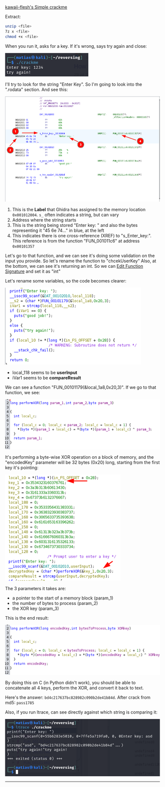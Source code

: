 [kawaii-flesh's Simple crackme](https://crackmes.one/crackme/5d0d1e1333c5d41c6d56e155)

Extract:
```bash
unzip <file>
7z x <file>
chmod +x <file>
```

When you run it, asks for a key. If it's wrong, says try again and close:

![execute](img/crackme_1_1.png)


I'll try to look for the string "Enter Key". So I'm going to look into the ".rodata" section. And see this: 

![rodata](img/crackme_1_6.png)

1. This is the **Label** that Ghidra has assigned to the memory location `0x001012004`. `s_` often indicates a string, but can vary
2. Address where the string starts
3. This is the string being stored "Enter key: "  and also the bytes representing it "45 6e 74..." in blue, at the left
4. This indicates there is one cross-reference (XREF) to "s_Enter_key:". This reference is from the function "FUN_001011c6" at address `0x00101357`

Let's go to that function, and we can see it's doing some validation on the input you provide. So let's rename the function to "chcekUserKey"
Also, at the bottom, we can see it's returning an int. So we can <u>Edit Function Signature</u> and set it as "int"

Let's rename some variables, so the code becomes clearer:

![main_func](img/crackme_1_3.png)

- local_118 seems to be **userInput**
- iVar1 seems to be **compareResult**

We can see a function "FUN_00101179(&local_1a8,0x20,3)". If we go to that function, we see:

![perfXor](img/crackme_1_4.png)

It's performing a byte-wise XOR operation on a block of memory, and the "encodedKey" parameter will be 32 bytes (0x20) long, starting from the first key it's pointing:

![variables](img/crackme_1_7.png)

The 3 parameters it takes are: 
- a pointer to the start of a memory block (param_1)
- the number of bytes to process (param_2)
- the XOR key (param_3)

This is the end result: 

![renamed_xor](img/crackme_1_5.png)

By doing this on C (in Python didn't work), you should be able to concatenate all 4 keys, perform the XOR, and convert it back to text. 

Here's the answer: `bd4c217637bc828982c090b2de41b84d`. After crack from md5: `pass1785`

Also, if you run ltrace, can see directly against which string is comparing it:

![ltrace](img/crackme_1_2.png)

---



